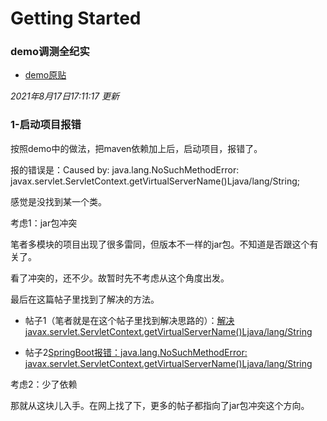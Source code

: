 # Getting Started

### demo调测全纪实


* [demo原贴](http://www.ityouknow.com/springcloud/2017/05/18/hystrix-dashboard-turbine.html)

_2021年8月17日17:11:17 更新_

### 1-启动项目报错

按照demo中的做法，把maven依赖加上后，启动项目，报错了。

报的错误是：Caused by: java.lang.NoSuchMethodError: javax.servlet.ServletContext.getVirtualServerName()Ljava/lang/String;

感觉是没找到某一个类。

考虑1：jar包冲突

笔者多模块的项目出现了很多雷同，但版本不一样的jar包。不知道是否跟这个有关了。

看了冲突的，还不少。故暂时先不考虑从这个角度出发。

最后在这篇帖子里找到了解决的方法。

* 帖子1（笔者就是在这个帖子里找到解决思路的）：[解决javax.servlet.ServletContext.getVirtualServerName()Ljava/lang/String](https://blog.csdn.net/LLittleF/article/details/104197930)

* 帖子2[SpringBoot报错：java.lang.NoSuchMethodError: javax.servlet.ServletContext.getVirtualServerName()Ljava/lang/String](https://www.cnblogs.com/lvbinbin2yujie/p/10726122.html)






考虑2：少了依赖

那就从这块儿入手。在网上找了下，更多的帖子都指向了jar包冲突这个方向。
